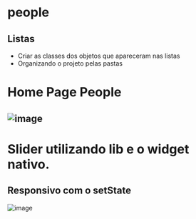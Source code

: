 # people



## Listas

- Criar as classes dos objetos que apareceram nas listas
- Organizando o projeto pelas pastas
# Home Page People
## ![image](https://user-images.githubusercontent.com/64418319/221968968-2d9f90b3-1290-4fc9-8299-0220fddb0dc7.png)

# Slider utilizando lib e o widget nativo.
## Responsivo com o setState

![image](https://user-images.githubusercontent.com/64418319/221967918-8b72eeff-dae5-4e42-a7e8-8ac6688add41.png)
